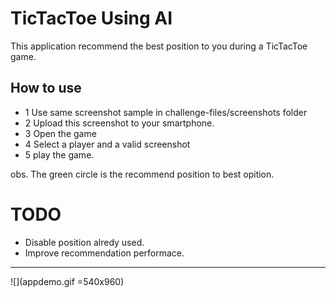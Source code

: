 # TicTacToe Using AI
This application recommend the best position to you during a TicTacToe game.


## How to use
- 1 Use same screenshot sample in challenge-files/screenshots folder
- 2 Upload this screenshot to your smartphone.
- 3 Open the game
- 4 Select a player and a valid screenshot
- 5 play the game.

obs. The green circle is the recommend position to best opition.


# TODO
 - Disable position alredy used.
 - Improve recommendation performace.

---
 ![](appdemo.gif =540x960)